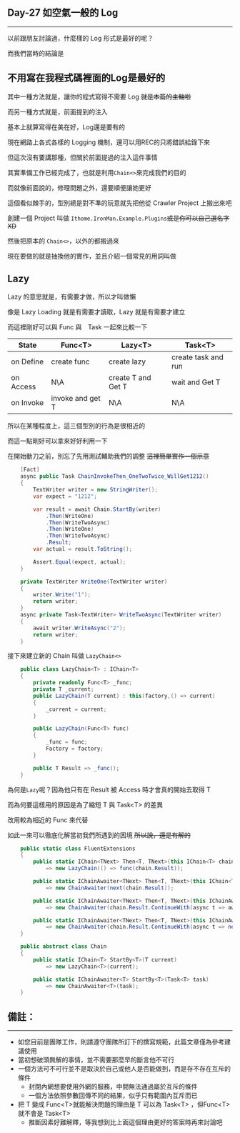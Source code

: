 ## Day-27 如空氣一般的 Log
---

以前跟朋友討論過，什麼樣的 Log 形式是最好的呢？

而我們當時的結論是

## 不用寫在我程式碼裡面的Log是最好的

其中一種方法就是，讓你的程式寫得不需要 Log ~~就是本篇的主軸啦~~

而另一種方式就是，前面提到的注入

基本上就算寫得在美在好，Log還是要有的

現在網路上各式各樣的 Logging 機制，還可以用REC的只將錯誤給錄下來

但這次沒有要講那種，但關於前面提過的注入這件事情

其實準備工作已經完成了，也就是利用```Chain<>```來完成我們的目的

而就像前面說的，修理問題之外，還要順便讓她更好

這個看似棘手的，型別總是對不準的玩意就先把他從 Crawler Project 上搬出來吧

創建一個 Project 叫做 ```Ithome.IronMan.Example.Plugins```~~或是你可以自己選名字 XD~~

然後把原本的 ```Chain<>```，以外的都搬過來

現在要做的就是抽換他的實作，並且介紹一個常見的用詞叫做

## Lazy 

Lazy 的意思就是，有需要才做，所以才叫做懶

像是 Lazy Loading 就是有需要才讀取，Lazy<T> 就是有需要才建立

而這裡剛好可以與 Func<T> 與　Task<T> 一起來比較一下

| State     | Func\<T\>        | Lazy\<T\>          | Task\<T\>           |
|-----------|------------------|--------------------|---------------------|
| on Define | create func      | create lazy        | create task and run |
| on Access |   N\A            | create T and Get T | wait and Get T      |
| on Invoke | invoke and get T | N\A                | N\A                 |

所以在某種程度上，這三個型別的行為是很相近的

而這一點剛好可以拿來好好利用一下

在開始動刀之前，別忘了先用測試輔助我們的調整 ~~這裡簡單實作一個示意~~

```csharp
    [Fact]
    async public Task ChainInvokeThen_OneTwoTwice_WillGet1212()
    {
        TextWriter writer = new StringWriter();
        var expect = "1212";

        var result = await Chain.StartBy(writer)
            .Then(WriteOne)
            .Then(WriteTwoAsync)
            .Then(WriteOne)
            .Then(WriteTwoAsync)
            .Result;
        var actual = result.ToString();

        Assert.Equal(expect, actual);
    }

    private TextWriter WriteOne(TextWriter writer)
    {
        writer.Write("1");
        return writer;
    }
    async private Task<TextWriter> WriteTwoAsync(TextWriter writer)
    {
        await writer.WriteAsync("2");
        return writer;
    }
```

接下來建立新的 Chain 叫做 ```LazyChain<>```

```csharp
    public class LazyChain<T> : IChain<T>
    {
        private readonly Func<T> _func;
        private T _current;
        public LazyChain(T current) : this(factory,() => current)
        {
            _current = current;
        }

        public LazyChain(Func<T> func)
        {
            _func = func;
            Factory = factory;
        }

        public T Result => _func();
    }
```

為何是```Lazy```呢？因為他只有在 Result 被 Access 時才會真的開始去取得 T

而為何要這樣用的原因是為了縮短 T 與 Task\<T\> 的差異

改用較為相近的 Func<T> 來代替

如此一來可以徹底化解當初我們所遇到的困境 ~~所以說，還是有解的~~

```csharp
    public static class FluentExtensions
    {
        public static IChain<TNext> Then<T, TNext>(this IChain<T> chain, Func<T, TNext> func)
            => new LazyChain(() => func(chain.Result));

        public static IChainAwaiter<TNext> Then<T, TNext>(this IChain<T> chain, Func<T, Task<TNext>> next)
            => new ChainAwaiter(next(chain.Result));

        public static IChainAwaiter<TNext> Then<T, TNext>(this IChainAwaiter<T> chain, Func<T, Task<TNext>> next)
            => new ChainAwaiter(chain.Result.ContinueWith(async t => await next(await t)).ContinueWith(t => t.Result.Result));

        public static IChainAwaiter<TNext> Then<T, TNext>(this IChainAwaiter<T> chain, Func<T, TNext> next)
            => new ChainAwaiter(chain.Result.ContinueWith(async t => next(await t)).ContinueWith(t => t.Result.Result));
    }

    public abstract class Chain
    {
        public static IChain<T> StartBy<T>(T current)
            => new LazyChain<T>(current);

        public static IChainAwaiter<T> StartBy<T>(Task<T> task)
            => new ChainAwaiter<T>(task);
    }
```

## 備註：
---

 - 如您目前是團隊工作，則請遵守團隊所訂下的撰寫規範，此篇文章僅為參考建議使用
 - 當初想破頭無解的事情，並不需要那麼早的斷言他不可行
 - 一個方法可不可行並不是取決於自己或他人是否能做到，而是存不存在互斥的條件
   - 封閉內網想要使用外網的服務，中間無法通過屬於互斥的條件
   - 一個方法依照參數回傳不同的結果，似乎只有範圍內互斥而已
 - 把 T 變成 Func\<T\>就能解決問題的理由是 T 可以為 Task\<T\> ，但Func\<T\> 就不會是 Task\<T\>
   - 推斷因素好難解釋，等我想到比上面這個理由更好的答案時再來討論吧